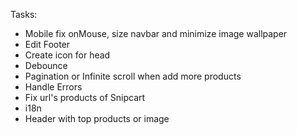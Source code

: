 Tasks:

- Mobile fix onMouse, size navbar and minimize image wallpaper
- Edit Footer
- Create icon for head
- Debounce
- Pagination or Infinite scroll when add more products
- Handle Errors
- Fix url's products of Snipcart
- i18n
- Header with top products or image
